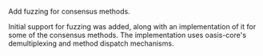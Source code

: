 Add fuzzing for consensus methods.

Initial support for fuzzing was added, along with an implementation of
it for some of the consensus methods. The implementation uses
oasis-core's demultiplexing and method dispatch mechanisms.
